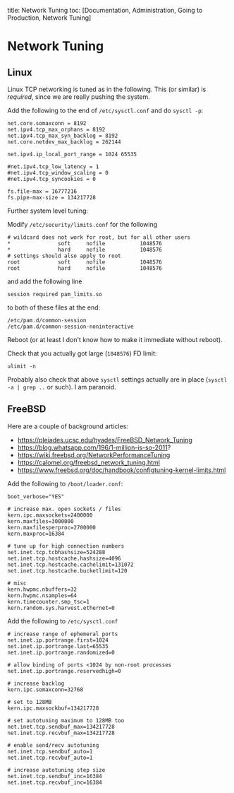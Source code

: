 title: Network Tuning
toc: [Documentation, Administration, Going to Production, Network Tuning]

# Network Tuning

## Linux

Linux TCP networking is tuned as in the following. This (or similar) is *required*, since we are really pushing the system.

Add the following to the end of `/etc/sysctl.conf` and do `sysctl -p`:

	net.core.somaxconn = 8192
	net.ipv4.tcp_max_orphans = 8192
	net.ipv4.tcp_max_syn_backlog = 8192
	net.core.netdev_max_backlog = 262144

	net.ipv4.ip_local_port_range = 1024 65535

	#net.ipv4.tcp_low_latency = 1
	#net.ipv4.tcp_window_scaling = 0
	#net.ipv4.tcp_syncookies = 0

	fs.file-max = 16777216
	fs.pipe-max-size = 134217728

Further system level tuning:

Modify `/etc/security/limits.conf` for the following

	# wildcard does not work for root, but for all other users
	*               soft     nofile           1048576
	*               hard     nofile           1048576
	# settings should also apply to root
	root            soft     nofile           1048576
	root            hard     nofile           1048576

and add the following line

	session required pam_limits.so

to both of these files at the end:

	/etc/pam.d/common-session
	/etc/pam.d/common-session-noninteractive

Reboot (or at least I don't know how to make it immediate without reboot).

Check that you actually got large (`1048576`) FD limit:

	ulimit -n

Probably also check that above `sysctl` settings actually are in place (`sysctl -a | grep ..` or such). I am paranoid.


## FreeBSD

Here are a couple of background articles:

* https://pleiades.ucsc.edu/hyades/FreeBSD_Network_Tuning
* https://blog.whatsapp.com/196/1-million-is-so-2011?
* https://wiki.freebsd.org/NetworkPerformanceTuning
* https://calomel.org/freebsd_network_tuning.html
* https://www.freebsd.org/doc/handbook/configtuning-kernel-limits.html


Add the following to `/boot/loader.conf`:

```
boot_verbose="YES"

# increase max. open sockets / files
kern.ipc.maxsockets=2400000
kern.maxfiles=3000000
kern.maxfilesperproc=2700000
kern.maxproc=16384

# tune up for high connection numbers
net.inet.tcp.tcbhashsize=524288
net.inet.tcp.hostcache.hashsize=4096
net.inet.tcp.hostcache.cachelimit=131072
net.inet.tcp.hostcache.bucketlimit=120

# misc
kern.hwpmc.nbuffers=32
kern.hwpmc.nsamples=64
kern.timecounter.smp_tsc=1
kern.random.sys.harvest.ethernet=0
```

Add the following to `/etc/sysctl.conf`

```
# increase range of ephemeral ports
net.inet.ip.portrange.first=1024
net.inet.ip.portrange.last=65535
net.inet.ip.portrange.randomized=0

# allow binding of ports <1024 by non-root processes
net.inet.ip.portrange.reservedhigh=0

# increase backlog
kern.ipc.somaxconn=32768

# set to 128MB
kern.ipc.maxsockbuf=134217728

# set autotuning maximum to 128MB too
net.inet.tcp.sendbuf_max=134217728
net.inet.tcp.recvbuf_max=134217728

# enable send/recv autotuning
net.inet.tcp.sendbuf_auto=1
net.inet.tcp.recvbuf_auto=1

# increase autotuning step size
net.inet.tcp.sendbuf_inc=16384
net.inet.tcp.recvbuf_inc=16384
```